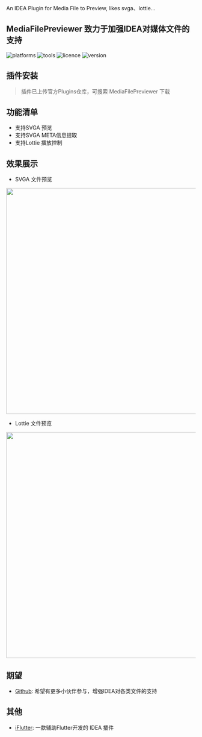 <!-- Plugin description -->
An IDEA Plugin for Media File to Preview, likes svga、lottie...
<!-- Plugin description end -->

## MediaFilePreviewer 致力于加强IDEA对媒体文件的支持

![platforms](https://img.shields.io/badge/platforms-macos%20%7C%20windows%20%7C%20linux-blue) ![tools](https://img.shields.io/badge/idea-intellij_IDEA%20%7C%20AndroidStudio-blue) ![licence](https://img.shields.io/badge/licence-MIT-blue) ![version](https://img.shields.io/badge/version-v1.0.6-blue)

## 插件安装
> 插件已上传官方Plugins仓库，可搜索 MediaFilePreviewer 下载

## 功能清单
- 支持SVGA 预览
- 支持SVGA META信息提取
- 支持Lottie 播放控制

## 效果展示

- SVGA 文件预览

<img src="https://cdn.jsdelivr.net/gh/YangLang116/picture_storage/svga-opt.gif" width="600"/>


- Lottie 文件预览

<img src="https://cdn.jsdelivr.net/gh/YangLang116/picture_storage/lottie-opt.gif" width="600"/>

## 期望
- [Github](https://github.com/YangLang116/MediaFilePreviewer): 希望有更多小伙伴参与，增强IDEA对各类文件的支持

## 其他
- [iFlutter](https://iflutter.toolu.cn): 一款辅助Flutter开发的 IDEA 插件
